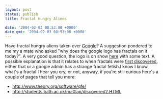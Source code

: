 ```yaml
---
layout: post
status: publish
title: Fractal Hungry Aliens

date: '2004-02-03 08:53:00 +0000'
date_gmt: '2004-02-03 08:53:00 +0000'
---
```

Have fractal hungry aliens taken over <a href="http://www.google.com">Google</a>? A suggestion pondered to me my a mate who asked "why does the google logo has fractals on it today?". A very good question, the logo is on show <a href="http://astronomy.swin.edu.au/~pbourke/fractals/quaternionjulia/">here</a> with some text. A possible explanation is that it relates to when fractals were <a href="http://students.bath.ac.uk/ma0lap/discovered2.HTML">first discovered</a>, either that or a google admin has a strange fractal fetish.I know I know, what's a fractal I hear you cry, or not, anyway, if you're still curious here's a couple of pages that tell you more:
<ul>
<li><a href="http://www.theory.org/software/qfe/">http://www.theory.org/software/qfe/</a>
<li><a href="http://students.bath.ac.uk/ma0lap/discovered2.HTML">http://students.bath.ac.uk/ma0lap/discovered2.HTML</a></ul>
